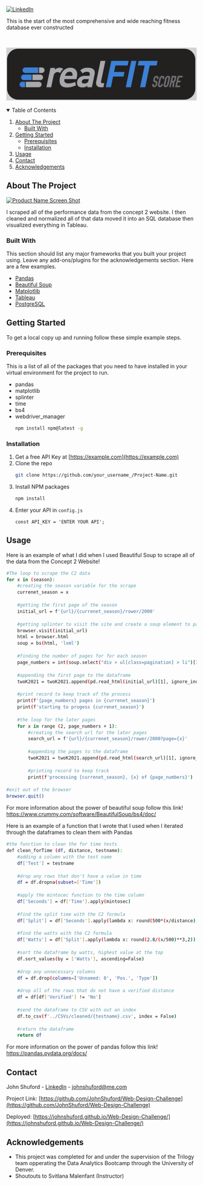 [![LinkedIn][linkedin-shield]](https://www.linkedin.com/in/john-shuford-data-analyst/)

This is the start of the most comprehensive and wide reaching fitness database ever constructed

<!-- PROJECT LOGO -->
<br />

  ![logo](./Images/realFIT_logo.png)



<!-- TABLE OF CONTENTS -->
<details open="open">
  <summary>Table of Contents</summary>
  <ol>
    <li>
      <a href="#about-the-project">About The Project</a>
      <ul>
        <li><a href="#built-with">Built With</a></li>
      </ul>
    </li>
    <li>
      <a href="#getting-started">Getting Started</a>
      <ul>
        <li><a href="#prerequisites">Prerequisites</a></li>
        <li><a href="#installation">Installation</a></li>
      </ul>
    </li>
    <li><a href="#usage">Usage</a></li>
    <li><a href="#contact">Contact</a></li>
    <li><a href="#acknowledgements">Acknowledgements</a></li>
  </ol>
</details>



<!-- ABOUT THE PROJECT -->
## About The Project

[![Product Name Screen Shot][product-screenshot]](https://example.com)

I scraped all of the performance data from the concept 2 website. I then cleaned and normalized all of that data moved it into an SQL database then visualized everything in Tableau.

### Built With

This section should list any major frameworks that you built your project using. Leave any add-ons/plugins for the acknowledgements section. Here are a few examples.
* [Pandas](https://pandas.pydata.org/docs/)
* [Beautiful Soup](https://www.crummy.com/software/BeautifulSoup/bs4/doc/)
* [Matplotlib](https://matplotlib.org/stable/contents.html)
* [Tableau](https://www.tableau.com/)
* [PostgreSQL](https://www.postgresql.org/)



<!-- GETTING STARTED -->
## Getting Started

To get a local copy up and running follow these simple example steps.

### Prerequisites

This is a list of all of the packages that you need to have installed in your virtual environment for the project to run.
* pandas
* matplotlib
* splinter
* time
* bs4
* webdriver_manager
  ```sh
  npm install npm@latest -g
  ```

### Installation

1. Get a free API Key at [https://example.com](https://example.com)
2. Clone the repo
   ```sh
   git clone https://github.com/your_username_/Project-Name.git
   ```
3. Install NPM packages
   ```sh
   npm install
   ```
4. Enter your API in `config.js`
   ```JS
   const API_KEY = 'ENTER YOUR API';
   ```



<!-- USAGE EXAMPLES -->
## Usage

Here is an example of what I did when I used Beautiful Soup to scrape all of the data from the Concept 2 Website!

```sh
#The loop to scrape the C2 data
for x in (season):
    #creating the season variable for the scrape
    currenet_season = x
    
    #getting the first page of the season
    initial_url = f'{url}/{currenet_season}/rower/2000'
    
    #getting splinter to visit the site and create a soup element to parse
    browser.visit(initial_url)
    html = browser.html
    soup = bs(html, 'lxml')
    
    #finding the number of pages for for each season
    page_numbers = int(soup.select("div > ul[class=pagination] > li")[11].text)
    
    #appending the first page to the dataframe
    twoK2021 = twoK2021.append(pd.read_html(initial_url)[1], ignore_index = True)
    
    #print record to keep track of the process
    print(f'{page_numbers} pages in {currenet_season}')
    print(f'starting to progess {currenet_season}')
    
    #the loop for the later pages
    for x in range (2, page_numbers + 1):
        #creating the search url for the later pages
        search_url = f'{url}/{currenet_season}/rower/2000?page={x}'
        
        #appending the pages to the dataframe
        twoK2021 = twoK2021.append(pd.read_html(search_url)[1], ignore_index = True)
        
        #printing record to keep track
        print(f'processing {currenet_season}, {x} of {page_numbers}')

#exit out of the browser
browser.quit()
```
For more information about the power of beautiful soup follow this link! https://www.crummy.com/software/BeautifulSoup/bs4/doc/

Here is an example of a function that I wrote that I used when I iterated through the dataframes to clean them with Pandas

```sh
#the function to clean the for time tests
def clean_forTime (df, distance, testname):
    #adding a column with the test name
    df['Test'] = testname
    
    #drop any rows that don't have a value in time
    df = df.dropna(subset=['Time'])
    
    #apply the mintocec function to the time column
    df['Seconds'] = df['Time'].apply(mintosec)
    
    #find the split time with the C2 formula
    df['Split'] = df['Seconds'].apply(lambda x: round(500*(x/distance), 2))
    
    #find the watts with the C2 formula
    df['Watts'] = df['Split'].apply(lambda x: round(2.8/(x/500)**3,2))
    
    #sort the dataframe by watts, highest value at the top
    df.sort_values(by = ['Watts'], ascending=False)
    
    #drop any unnecessary columns
    df = df.drop(columns=['Unnamed: 0', 'Pos.', 'Type'])
    
    #drop all of the rows that do not have a verified distance
    df = df[df['Verified'] != 'No']
    
    #send the dataframe to CSV with out an index
    df.to_csv(f'../CSVs/cleaned/{testname}.csv', index = False)
    
    #return the dataframe
    return df
 ```
 For more information on the power of pandas follow this link! https://pandas.pydata.org/docs/

<!-- CONTACT -->
## Contact

John Shuford - [LinkedIn](https://www.linkedin.com/in/john-shuford-data-analyst/) - johnshuford@me.com

Project Link: [https://github.com/JohnShuford/Web-Design-Challenge](https://github.com/JohnShuford/Web-Design-Challenge)

Deployed: [https://johnshuford.github.io/Web-Design-Challenge/](https://johnshuford.github.io/Web-Design-Challenge/)

<!-- ACKNOWLEDGEMENTS -->
## Acknowledgements

* This project was completed for and under the supervision of the Trilogy team opperating the Data Analytics Bootcamp through the University of Denver.
* Shoutouts to Svitlana Malenfant (Instructor)




<!-- MARKDOWN LINKS & IMAGES -->
<!-- https://www.markdownguide.org/basic-syntax/#reference-style-links -->
[contributors-shield]: https://img.shields.io/github/contributors/othneildrew/Best-README-Template.svg?style=for-the-badge
[contributors-url]: https://github.com/othneildrew/Best-README-Template/graphs/contributors
[forks-shield]: https://img.shields.io/github/forks/othneildrew/Best-README-Template.svg?style=for-the-badge
[forks-url]: https://github.com/othneildrew/Best-README-Template/network/members
[stars-shield]: https://img.shields.io/github/stars/othneildrew/Best-README-Template.svg?style=for-the-badge
[stars-url]: https://github.com/othneildrew/Best-README-Template/stargazers
[issues-shield]: https://img.shields.io/github/issues/othneildrew/Best-README-Template.svg?style=for-the-badge
[issues-url]: https://github.com/othneildrew/Best-README-Template/issues
[license-shield]: https://img.shields.io/github/license/othneildrew/Best-README-Template.svg?style=for-the-badge
[license-url]: https://github.com/othneildrew/Best-README-Template/blob/master/LICENSE.txt
[linkedin-shield]: https://img.shields.io/badge/-LinkedIn-black.svg?style=for-the-badge&logo=linkedin&colorB=555
[linkedin-url]: https://linkedin.com/in/othneildrew
[product-screenshot]: images/screenshot.png
